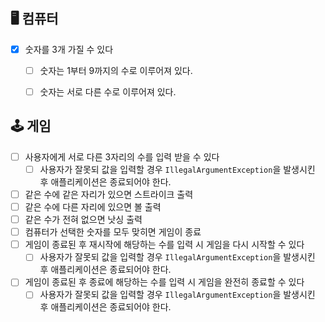 ## 🖥 컴퓨터
-[x] 숫자를 3개 가질 수 있다
  -[ ] 숫자는 1부터 9까지의 수로 이루어져 있다.
  -[ ] 숫자는 서로 다른 수로 이루어져 있다.


## 🕹 게임
-[ ] 사용자에게 서로 다른 3자리의 수를 입력 받을 수 있다
  -[ ] 사용자가 잘못되 값을 입력할 경우 `IllegalArgumentException`을 발생시킨 후 애플리케이션은 종료되어야 한다.
-[ ] 같은 수에 같은 자리가 있으면 스트라이크 출력
-[ ] 같은 수에 다른 자리에 있으면 볼 출력
-[ ] 같은 수가 전혀 없으면 낫싱 출력
-[ ] 컴퓨터가 선택한 숫자를 모두 맞히면 게임이 종료
-[ ] 게임이 종료된 후 재시작에 해당하는 수를 입력 시 게임을 다시 시작할 수 있다
  -[ ] 사용자가 잘못되 값을 입력할 경우 `IllegalArgumentException`을 발생시킨 후 애플리케이션은 종료되어야 한다.
-[ ] 게임이 종료된 후 종료에 해당하는 수를 입력 시 게임을 완전히 종료할 수 있다
  -[ ] 사용자가 잘못되 값을 입력할 경우 `IllegalArgumentException`을 발생시킨 후 애플리케이션은 종료되어야 한다.